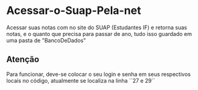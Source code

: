 # Acessar-o-Suap-Pela-net
Acessar suas notas com no site do SUAP (Estudantes IF) e retorna suas notas, e o quanto que precisa para passar de ano, tudo isso guardado em uma pasta de "BancoDeDados"
  
  ## Atenção
  Para funcionar, deve-se colocar o seu login e senha em seus respectivos locais no código, atualmente se localiza na linha ´´27 e 29´´
